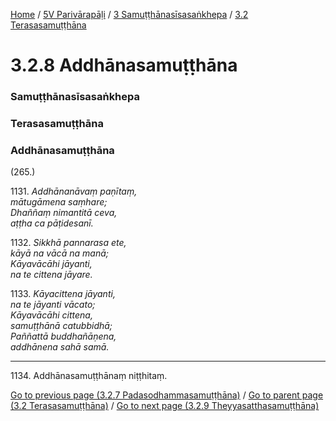 
[Home](/) / [5V Parivārapāḷi](../../../5V.md) / [3 Samuṭṭhānasīsasaṅkhepa](../../3.md) / [3.2 Terasasamuṭṭhāna](../3.2.md)

# 3.2.8 Addhānasamuṭṭhāna

### Samuṭṭhānasīsasaṅkhepa

### Terasasamuṭṭhāna

### Addhānasamuṭṭhāna

(265.)

1131\. _Addhānanāvaṃ paṇītaṃ,_  
_mātugāmena saṃhare;_  
_Dhaññaṃ nimantitā ceva,_  
_aṭṭha ca pāṭidesanī._  


1132\. _Sikkhā pannarasa ete,_  
_kāyā na vācā na manā;_  
_Kāyavācāhi jāyanti,_  
_na te cittena jāyare._  


1133\. _Kāyacittena jāyanti,_  
_na te jāyanti vācato;_  
_Kāyavācāhi cittena,_  
_samuṭṭhānā catubbidhā;_  
_Paññattā buddhañāṇena,_  
_addhānena sahā samā._  


---

1134\. Addhānasamuṭṭhānaṃ niṭṭhitaṃ.



[Go to previous page (3.2.7 Padasodhammasamuṭṭhāna)](3.2.7.md) / [Go to parent page (3.2 Terasasamuṭṭhāna)](../3.2.md) / [Go to next page (3.2.9 Theyyasatthasamuṭṭhāna)](3.2.9.md)


